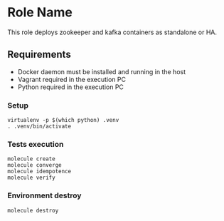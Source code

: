 Role Name
=========

This role deploys zookeeper and kafka containers as standalone or HA.

Requirements
------------

- Docker daemon must be installed and running in the host
- Vagrant required in the execution PC
- Python required in the execution PC



### Setup

```
virtualenv -p $(which python) .venv
. .venv/bin/activate
```

### Tests execution

```
molecule create
molecule converge
molecule idempotence
molecule verify
```

### Environment destroy

```
molecule destroy
```
